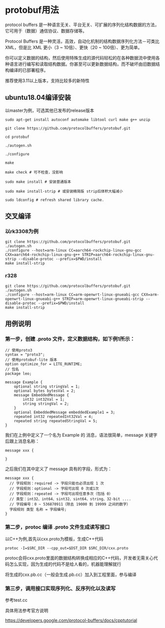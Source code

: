 # protobuf用法

protocol buffers 是一种语言无关、平台无关、可扩展的序列化结构数据的方法，它可用于（数据）通信协议、数据存储等。

Protocol Buffers 是一种灵活，高效，自动化机制的结构数据序列化方法－可类比 XML，但是比 XML 更小（3 ~ 10倍）、更快（20 ~ 100倍）、更为简单。

你可以定义数据的结构，然后使用特殊生成的源代码轻松的在各种数据流中使用各种语言进行编写和读取结构数据。你甚至可以更新数据结构，而不破坏由旧数据结构编译的已部署程序。

推荐使用3.11以上版本，支持比较多的新特性

## ubuntu18.04编译安装
以master为例，可选其他已发布的release版本

```
sudo apt-get install autoconf automake libtool curl make g++ unzip

git clone https://github.com/protocolbuffers/protobuf.git

cd protobuf

./autogen.sh

./configure

make

make check # 可不检查，没影响

sudo make install # 安装普通版本

sudo make install-strip # 或安装精简版 strip后体积大幅减小

sudo ldconfig # refresh shared library cache.

```

## 交叉编译
### 以rk3308为例
```
git clone https://github.com/protocolbuffers/protobuf.git
./autogen.sh
./configure --host=arm-linux CC=aarch64-rockchip-linux-gnu-gcc CXX=aarch64-rockchip-linux-gnu-g++ STRIP=aarch64-rockchip-linux-gnu-strip --disable-protoc --prefix=$PWD/install
make install-strip
```
### r328
```
git clone https://github.com/protocolbuffers/protobuf.git
./autogen.sh
./configure --host=arm-linux CC=arm-openwrt-linux-gnueabi-gcc CXX=arm-openwrt-linux-gnueabi-g++ STRIP=arm-openwrt-linux-gnueabi-strip --disable-protoc --prefix=$PWD/install
make install-strip
```

## 用例说明

### 第一步，创建 .proto 文件，定义数据结构，如下例1所示：
```
// 使用proto3
syntax = "proto3";
// 使用protobuf-lite 版本
option optimize_for = LITE_RUNTIME;
// 包名
package leo;

message Example {
    optional string stringVal = 1;
    optional bytes bytesVal = 2;
    message EmbeddedMessage {
        int32 int32Val = 1;
        string stringVal = 2;
    }
    optional EmbeddedMessage embeddedExample1 = 3;
    repeated int32 repeatedInt32Val = 4;
    repeated string repeatedStringVal = 5;
}
```

我们在上例中定义了一个名为 Example 的 消息，语法很简单，message 关键字后跟上消息名称：
```
message xxx {

}
```
之后我们在其中定义了 message 具有的字段，形式为：
```
message xxx {
  // 字段规则：required -> 字段只能也必须出现 1 次
  // 字段规则：optional -> 字段可出现 0 次或1次
  // 字段规则：repeated -> 字段可出现任意多次（包括 0）
  // 类型：int32、int64、sint32、sint64、string、32-bit ....
  // 字段编号：0 ~ 536870911（除去 19000 到 19999 之间的数字）
  字段规则 类型 名称 = 字段编号;
}
```
### 第二步，protoc 编译 .proto 文件生成读写接口
以C++为例,首先以cxx.proto为模板，生成C++代码
```
protoc -I=$SRC_DIR --cpp_out=$DST_DIR $SRC_DIR/cxx.proto
```
protoc会将cxx.proto里面的数据结构转换成相应的C++代码，开发者无需关心代码怎么实现，因为生成的代码不是给人看的，机器能理解就行

将生成的cxx.pb.cc（一般会生成.pb.cc）加入到工程里面，参与编译


### 第三步，调用接口实现序列化、反序列化以及读写
参考test.cc

具体用法参考官方说明

https://developers.google.com/protocol-buffers/docs/cpptutorial